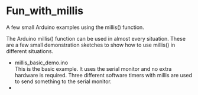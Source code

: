 # Fun_with_millis
A few small Arduino examples using the millis() function.

The Arduino millis() function can be used in almost every situation.
These are a few small demonstration sketches to show how to use millis() in different situations.


 - millis_basic_demo.ino  
   This is the basic example. It uses the serial monitor and no extra hardware is required.
   Three different software timers with millis are used to send something to the serial monitor.
 - 
